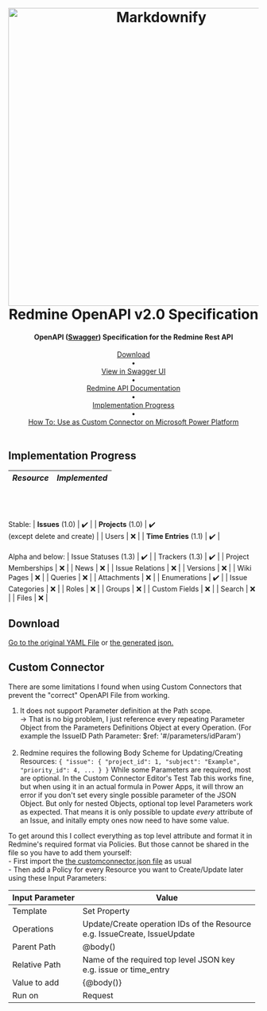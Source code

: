 

<h1 align="center">
  <br>
  <a href="https://github.com/Lerrrtaste/redmine-openapi-specification/blob/main/redlab_openapi_logo.png?raw=true"><img src="https://user-images.githubusercontent.com/22920627/112852229-0655e800-90ac-11eb-819f-15e7d9096ecb.png" alt="Markdownify" width="600"></a>
  <br>
  Redmine OpenAPI v2.0 Specification
  <br>
</h1>

<h4 align="center">OpenAPI (<a href="https://swagger.io/">Swagger</a>) Specification for the Redmine Rest API</h4>



<p align="center">
  <a href="#download">Download</a> <br>•<br>
  <a href="https://petstore.swagger.io/?url=https%3A%2F%2Fraw.githubusercontent.com%2FLerrrtaste%2Fredmine-openapi-specification%2Fmain%2Fredmine_openapi.yaml">View in Swagger UI</a><br> •<br>
  <a href="https://www.redmine.org/projects/redmine/wiki/Rest_api">Redmine API Documentation</a> <br>•<br>
  <a href="#implementation-progress">Implementation Progress</a> <br>•<br>
  <a href="#custom-connector">How To: Use as Custom Connector on Microsoft Power Platform</a> <br><br>
</p>

## Implementation Progress
| *Resource<br><br>*                      |          *Implemented<br><br>*         |
|:-----------------------------:|:----------------------------:|
<br><br>Stable:
| **Issues** (1.0)                  |               :heavy_check_mark:	              |
| **Projects** (1.0)                | :heavy_check_mark:<br>(except delete and create) |
| Users                         |               ❌              |
| **Time Entries** (1.1)            |               :heavy_check_mark:              |
<br><br>Alpha and below:
| Issue Statuses (1.3)          |               :heavy_check_mark:              |
| Trackers (1.3)                |               :heavy_check_mark:              |
| Project Memberships           |               ❌              |
| News                          |               ❌              |
| Issue Relations               |               ❌              |
| Versions                      |               ❌              |
| Wiki Pages                    |               ❌              |
| Queries                       |               ❌              |
| Attachments                   |               ❌              |
| Enumerations                  |               :heavy_check_mark:              |
| Issue Categories              |               ❌              |
| Roles                         |               ❌              |
| Groups                        |               ❌              |
| Custom Fields                 |               ❌              |
| Search                        |               ❌              |
| Files                         |               ❌              |

## Download
[Go to the original YAML File](https://github.com/Lerrrtaste/redmine-openapi-specification/blob/main/redmine_openapi.yaml)
or
[the generated json.](https://github.com/Lerrrtaste/redmine-openapi-specification/blob/main/redmine_openapi.json) 

## Custom Connector
There are some limitations I found when using Custom Connectors that prevent the "correct" OpenAPI File from working.
1. It does not support Parameter definition at the Path scope.<br>-> That is no big problem, I just reference every repeating Parameter Object from the Parameters Definitions Object at every Operation. (For example the IssueID Path Parameter: $ref: '#/parameters/idParam')<br><br>
2. Redmine requires the following Body Scheme for Updating/Creating Resources:  `{
  "issue": {
    "project_id": 1,
    "subject": "Example",
    "priority_id": 4,
    ...
  }
}` While some Parameters are required, most are optional. In the Custom Connector Editor's Test Tab this works fine, but when using it in an actual formula in Power Apps, it will throw an error if you don't set every single possible parameter of the JSON Object. But only for nested Objects, optional top level Parameters work as expected.  That means it is only possible to update *every* attribute of an Issue, and initally empty ones now need to have some value.

To get around this I collect everything as top level attribute and format it in Redmine's required format via Policies. But those cannot be shared in the file so you have to add them yourself:<br>- First import the [the customconnector.json file](https://github.com/Lerrrtaste/redmine-openapi-specification/blob/main/custom_connector/redmine_openapi_customconnector.json) as usual<br>- Then add a Policy for every Resource you want to Create/Update later using these Input Parameters:

| Input Parameter | Value                                                                     |
|-----------------|---------------------------------------------------------------------------|
| Template        | Set Property                                                              |
| Operations      | Update/Create operation IDs of the Resource<br>e.g. IssueCreate, IssueUpdate |
| Parent Path     | @body()                                                                   |
| Relative Path   | Name of the required top level JSON key <br>e.g. issue or time_entry                          |
| Value to add    | {@body()}                                                                 |
| Run on          | Request                                                                   |

